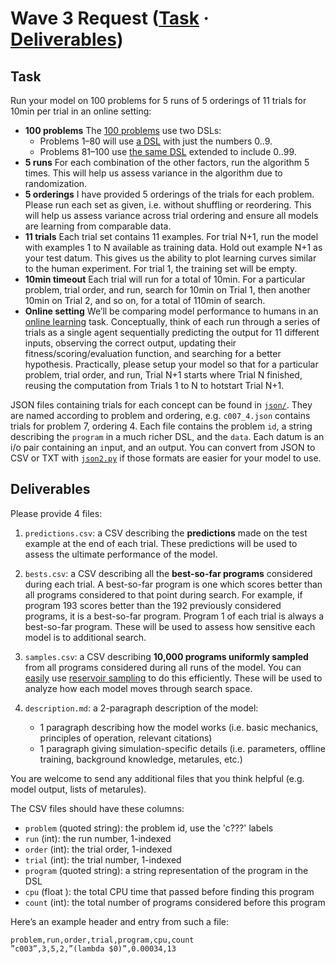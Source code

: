 # Wave 3 Request ([Task](#task) &middot; [Deliverables](#deliverables))

## Task
Run your model on 100 problems for 5 runs of 5 orderings of 11 trials for 10min per trial in an online setting:

- **100 problems** The [100 problems](./problems.md) use two DSLs:
  - Problems 1–80 will use [a DSL](./dsl.md) with just the numbers 0..9.
  - Problems 81–100 use [the same DSL](./dsl.md) extended to include 0..99.
- **5 runs** For each combination of the other factors, run the algorithm 5 times. This will help us assess variance in the algorithm due to randomization.
- **5 orderings** I have provided 5 orderings of the trials for each problem. Please run each set as given, i.e. without shuffling or reordering. This will help us assess variance across trial ordering and ensure all models are learning from comparable data.
- **11 trials** Each trial set contains 11 examples. For trial N+1, run the model with examples 1 to N available as training data. Hold out example N+1 as your test datum. This gives us the ability to plot learning curves similar to the human experiment. For trial 1, the training set will be empty.
- **10min timeout** Each trial will run for a total of 10min. For a particular problem, trial order, and run, search for 10min on Trial 1, then another 10min on Trial 2, and so on, for a total of 110min of search.
- **Online setting** We’ll be comparing model performance to humans in an [online learning](https://en.wikipedia.org/wiki/Online_machine_learning) task. Conceptually, think of each run through a series of trials as a single agent sequentially predicting the output for 11 different inputs, observing the correct output, updating their fitness/scoring/evaluation function, and searching for a better hypothesis. Practically, please setup your model so that for a particular problem, trial order, and run, Trial N+1 starts where Trial N finished, reusing the computation from Trials 1 to N to hotstart Trial N+1.

JSON files containing trials for each concept can be found in [`json/`](./json). They are named according to problem and ordering, e.g. `c007_4.json` contains trials for problem 7, ordering 4. Each file contains the problem `id`, a string describing the `program` in a much richer DSL, and the `data`. Each datum is an i/o pair containing an `i`nput, and an `o`utput. You can convert from JSON to CSV or TXT with [`json2.py`](../../src/json2.py) if those formats are easier for your model to use.


<!-- If any of these conditions don’t make sense for your model (e.g. the algorithm is deterministic and makes no random choices), reach out to me, and we can discuss appropriate modifications. Please reach out with any questions you might have. -->

## Deliverables

Please provide 4 files:

1. `predictions.csv`: a CSV describing the **predictions** made on the test example at the end of each trial. These predictions will be used to assess the ultimate performance of the model.

2. `bests.csv`: a CSV describing all the **best-so-far programs** considered during each trial. A best-so-far program is one which scores better than all programs considered to that point during search. For example, if program 193 scores better than the 192 previously considered programs, it is a best-so-far program. Program 1 of each trial is always a best-so-far program. These will be used to assess how sensitive each model is to additional search.

3. `samples.csv`: a CSV describing **10,000 programs uniformly sampled** from all programs considered during all runs of the model. You can [easily](https://en.wikipedia.org/wiki/Reservoir_sampling#With_random_sort) use [reservoir sampling](https://en.wikipedia.org/wiki/Reservoir_sampling) to do this efficiently. These will be used to analyze how each model moves through search space.

4. `description.md`: a 2-paragraph description of the model:
   - 1 paragraph describing how the model works (i.e. basic mechanics, principles of operation, relevant citations)
   - 1 paragraph giving simulation-specific details (i.e. parameters, offline training, background knowledge, metarules, etc.)

You are welcome to send any additional files that you think helpful (e.g. model output, lists of metarules).

The CSV files should have these columns:
- `problem` (quoted string): the problem id, use the 'c???' labels
- `run` (int): the run number, 1-indexed
- `order` (int): the trial order, 1-indexed
- `trial` (int): the trial number, 1-indexed
- `program` (quoted string): a string representation of the program in the DSL
- `cpu` (float ): the total CPU time that passed before finding this program
- `count` (int): the total number of programs considered before this program

Here’s an example header and entry from such a file:
```csv
problem,run,order,trial,program,cpu,count
”c003”,3,5,2,”(lambda $0)”,0.00034,13
```
